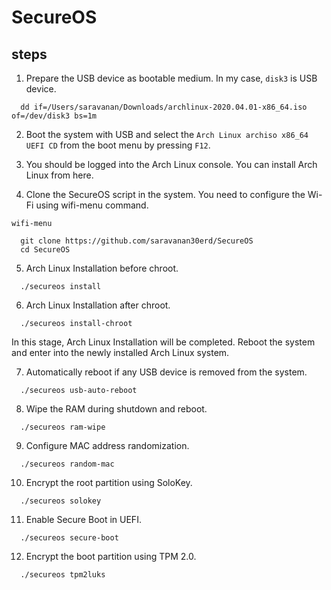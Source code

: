 # SecureOS

## steps

1. Prepare the USB device as bootable medium. In my case, `disk3` is USB device.
```
  dd if=/Users/saravanan/Downloads/archlinux-2020.04.01-x86_64.iso of=/dev/disk3 bs=1m
```

2. Boot the system with USB and select the `Arch Linux archiso x86_64 UEFI CD` from the boot menu
by pressing `F12`.

3. You should be logged into the Arch Linux console. You can install Arch Linux from here.

4. Clone the SecureOS script in the system.
You need to configure the Wi-Fi using wifi-menu command.
```
wifi-menu
```
```
  git clone https://github.com/saravanan30erd/SecureOS
  cd SecureOS
```

5. Arch Linux Installation before chroot.
```
  ./secureos install
```

6. Arch Linux Installation after chroot.
```
  ./secureos install-chroot
```

In this stage, Arch Linux Installation will be completed.
Reboot the system and enter into the newly installed Arch Linux system.

7. Automatically reboot if any USB device is removed from the system.
```
  ./secureos usb-auto-reboot
```

8. Wipe the RAM during shutdown and reboot.
```
  ./secureos ram-wipe
```

9. Configure MAC address randomization.
```
  ./secureos random-mac
```

10. Encrypt the root partition using SoloKey.
```
  ./secureos solokey
```

11. Enable Secure Boot in UEFI.
```
  ./secureos secure-boot
```

12. Encrypt the boot partition using TPM 2.0.
```
  ./secureos tpm2luks
```
